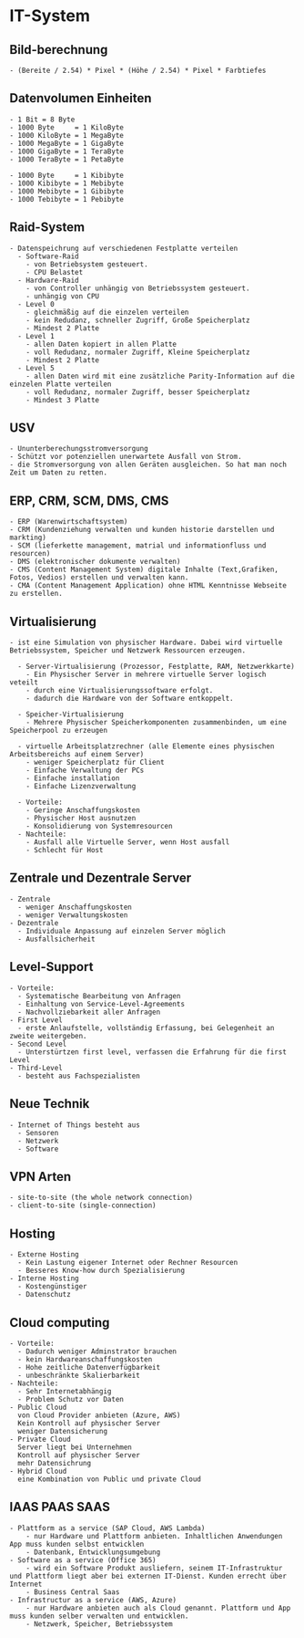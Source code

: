 # IT-System
  ## Bild-berechnung
    - (Bereite / 2.54) * Pixel * (Höhe / 2.54) * Pixel * Farbtiefes
  ## Datenvolumen Einheiten
    - 1 Bit = 8 Byte
    - 1000 Byte     = 1 KiloByte
    - 1000 KiloByte = 1 MegaByte
    - 1000 MegaByte = 1 GigaByte
    - 1000 GigaByte = 1 TeraByte
    - 1000 TeraByte = 1 PetaByte

    - 1000 Byte     = 1 Kibibyte
    - 1000 Kibibyte = 1 Mebibyte
    - 1000 Mebibyte = 1 Gibibyte
    - 1000 Tebibyte = 1 Pebibyte
  ## Raid-System
    - Datenspeichrung auf verschiedenen Festplatte verteilen
      - Software-Raid
        - von Betriebsystem gesteuert.
        - CPU Belastet
      - Hardware-Raid
        - von Controller unhängig von Betriebssystem gesteuert.
        - unhängig von CPU
      - Level 0
        - gleichmäßig auf die einzelen verteilen
        - kein Redudanz, schneller Zugriff, Große Speicherplatz
        - Mindest 2 Platte
      - Level 1
        - allen Daten kopiert in allen Platte
        - voll Redudanz, normaler Zugriff, Kleine Speicherplatz
        - Mindest 2 Platte
      - Level 5
        - allen Daten wird mit eine zusätzliche Parity-Information auf die einzelen Platte verteilen
        - voll Redudanz, normaler Zugriff, besser Speicherplatz
        - Mindest 3 Platte
  ## USV
    - Ununterberechungsstromversorgung
    - Schützt vor potenziellen unerwartete Ausfall von Strom.
    - die Stromversorgung von allen Geräten ausgleichen. So hat man noch Zeit um Daten zu retten.

  ## ERP, CRM, SCM, DMS, CMS
    - ERP (Warenwirtschaftsystem)
    - CRM (Kundenziehung verwalten und kunden historie darstellen und markting)
    - SCM (lieferkette management, matrial und informationfluss und resourcen)
    - DMS (elektronischer dokumente verwalten)
    - CMS (Content Management System) digitale Inhalte (Text,Grafiken, Fotos, Vedios) erstellen und verwalten kann.
    - CMA (Content Management Application) ohne HTML Kenntnisse Webseite zu erstellen.
  
  ## Virtualisierung
    - ist eine Simulation von physischer Hardware. Dabei wird virtuelle Betriebssystem, Speicher und Netzwerk Ressourcen erzeugen.
      
      - Server-Virtualisierung (Prozessor, Festplatte, RAM, Netzwerkkarte)
        - Ein Physischer Server in mehrere virtuelle Server logisch veteilt
        - durch eine Virtualisierungssoftware erfolgt.
        - dadurch die Hardware von der Software entkoppelt.
      
      - Speicher-Virtualisierung
        - Mehrere Physischer Speicherkomponenten zusammenbinden, um eine Speicherpool zu erzeugen

      - virtuelle Arbeitsplatzrechner (alle Elemente eines physischen Arbeitsbereichs auf einem Server)
        - weniger Speicherplatz für Client
        - Einfache Verwaltung der PCs
        - Einfache installation
        - Einfache Lizenzverwaltung
  
      - Vorteile:
        - Geringe Anschaffungskosten
        - Physischer Host ausnutzen
        - Konsolidierung von Systemresourcen
      - Nachteile:
        - Ausfall alle Virtuelle Server, wenn Host ausfall
        - Schlecht für Host
  ## Zentrale und Dezentrale Server
    - Zentrale
      - weniger Anschaffungskosten
      - weniger Verwaltungskosten
    - Dezentrale
      - Individuale Anpassung auf einzelen Server möglich
      - Ausfallsicherheit
  ## Level-Support
    - Vorteile: 
      - Systematische Bearbeitung von Anfragen
      - Einhaltung von Service-Level-Agreements
      - Nachvollziebarkeit aller Anfragen
    - First Level
      - erste Anlaufstelle, vollständig Erfassung, bei Gelegenheit an zweite weitergeben.
    - Second Level
      - Unterstürtzen first level, verfassen die Erfahrung für die first Level
    - Third-Level
      - besteht aus Fachspezialisten
  ## Neue Technik
    - Internet of Things besteht aus
      - Sensoren
      - Netzwerk
      - Software
  ## VPN Arten
    - site-to-site (the whole network connection)
    - client-to-site (single-connection)
  ## Hosting
    - Externe Hosting
      - Kein Lastung eigener Internet oder Rechner Resourcen
      - Besseres Know-how durch Spezialisierung
    - Interne Hosting
      - Kostengünstiger
      - Datenschutz
  
  ## Cloud computing
    - Vorteile:
      - Dadurch weniger Adminstrator brauchen
      - kein Hardwareanschaffungskosten
      - Hohe zeitliche Datenverfügbarkeit
      - unbeschränkte Skalierbarkeit
    - Nachteile:
      - Sehr Internetabhängig
      - Problem Schutz vor Daten
    - Public Cloud
      von Cloud Provider anbieten (Azure, AWS)
      Kein Kontroll auf physischer Server
      weniger Datensicherung
    - Private Cloud
      Server liegt bei Unternehmen
      Kontroll auf physischer Server
      mehr Datensichrung
    - Hybrid Cloud
      eine Kombination von Public und private Cloud
  ## IAAS PAAS SAAS
    - Plattform as a service (SAP Cloud, AWS Lambda)
        - nur Hardware und Plattform anbieten. Inhaltlichen Anwendungen App muss kunden selbst entwicklen
        - Datenbank, Entwicklungsumgebung
    - Software as a service (Office 365)
        - wird ein Software Produkt ausliefern, seinem IT-Infrastruktur und Plattform liegt aber bei externen IT-Dienst. Kunden errecht über Internet
        - Business Central Saas
    - Infrastructur as a service (AWS, Azure)
        - nur Hardware anbieten auch als Cloud genannt. Plattform und App muss kunden selber verwalten und entwicklen.
        - Netzwerk, Speicher, Betriebssystem


  